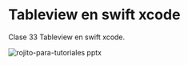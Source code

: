 # Tableview en swift xcode
Clase 33 Tableview en swift xcode.

![rojito-para-tutoriales pptx](https://github.com/user-attachments/assets/f647a381-0687-4af3-992d-7e942aa0b1ba)
